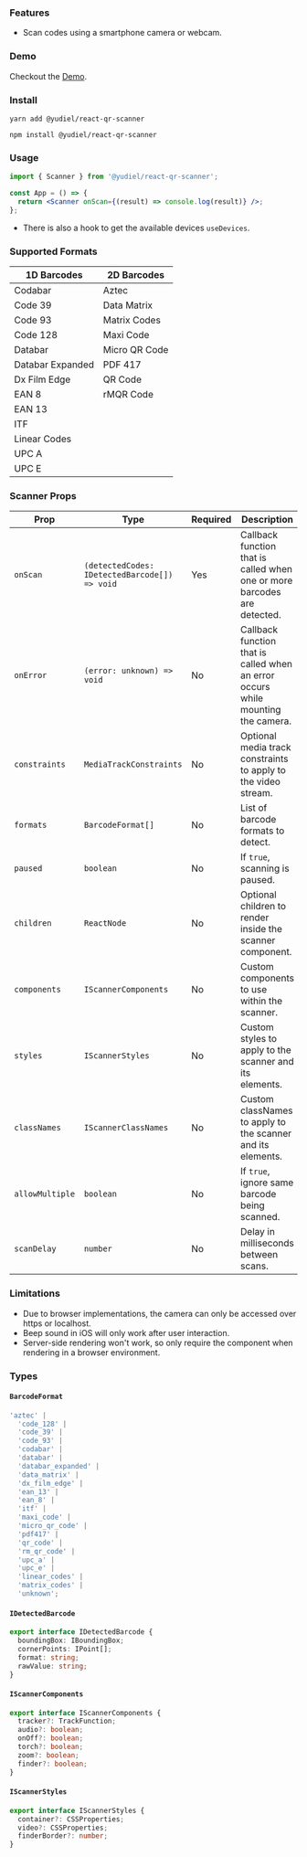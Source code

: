 ### Features

- Scan codes using a smartphone camera or webcam.

### Demo

Checkout the [Demo](https://yudielcurbelo.github.io/react-qr-scanner/).

### Install

```
yarn add @yudiel/react-qr-scanner

npm install @yudiel/react-qr-scanner
```

### Usage

```jsx
import { Scanner } from '@yudiel/react-qr-scanner';

const App = () => {
  return <Scanner onScan={(result) => console.log(result)} />;
};
```

- There is also a hook to get the available devices `useDevices`.

### Supported Formats

| 1D Barcodes      | 2D Barcodes   |
| ---------------- | ------------- |
| Codabar          | Aztec         |
| Code 39          | Data Matrix   |
| Code 93          | Matrix Codes  |
| Code 128         | Maxi Code     |
| Databar          | Micro QR Code |
| Databar Expanded | PDF 417       |
| Dx Film Edge     | QR Code       |
| EAN 8            | rMQR Code     |
| EAN 13           |               |
| ITF              |               |
| Linear Codes     |               |
| UPC A            |               |
| UPC E            |               |

### Scanner Props

| Prop            | Type                                          | Required | Description                                                                      |
| --------------- | --------------------------------------------- | -------- | -------------------------------------------------------------------------------- |
| `onScan`        | `(detectedCodes: IDetectedBarcode[]) => void` | Yes      | Callback function that is called when one or more barcodes are detected.         |
| `onError`       | `(error: unknown) => void`                    | No       | Callback function that is called when an error occurs while mounting the camera. |
| `constraints`   | `MediaTrackConstraints`                       | No       | Optional media track constraints to apply to the video stream.                   |
| `formats`       | `BarcodeFormat[]`                             | No       | List of barcode formats to detect.                                               |
| `paused`        | `boolean`                                     | No       | If `true`, scanning is paused.                                                   |
| `children`      | `ReactNode`                                   | No       | Optional children to render inside the scanner component.                        |
| `components`    | `IScannerComponents`                          | No       | Custom components to use within the scanner.                                     |
| `styles`        | `IScannerStyles`                              | No       | Custom styles to apply to the scanner and its elements.                          |
| `classNames`    | `IScannerClassNames`                          | No       | Custom classNames to apply to the scanner and its elements.                      |
| `allowMultiple` | `boolean`                                     | No       | If `true`, ignore same barcode being scanned.                                    |
| `scanDelay`     | `number`                                      | No       | Delay in milliseconds between scans.                                             |

### Limitations

- Due to browser implementations, the camera can only be accessed over https or localhost.
- Beep sound in iOS will only work after user interaction.
- Server-side rendering won't work, so only require the component when rendering in a browser environment.

### Types

#### `BarcodeFormat`

```typescript
'aztec' |
  'code_128' |
  'code_39' |
  'code_93' |
  'codabar' |
  'databar' |
  'databar_expanded' |
  'data_matrix' |
  'dx_film_edge' |
  'ean_13' |
  'ean_8' |
  'itf' |
  'maxi_code' |
  'micro_qr_code' |
  'pdf417' |
  'qr_code' |
  'rm_qr_code' |
  'upc_a' |
  'upc_e' |
  'linear_codes' |
  'matrix_codes' |
  'unknown';
```

#### `IDetectedBarcode`

```typescript
export interface IDetectedBarcode {
  boundingBox: IBoundingBox;
  cornerPoints: IPoint[];
  format: string;
  rawValue: string;
}
```

#### `IScannerComponents`

```typescript
export interface IScannerComponents {
  tracker?: TrackFunction;
  audio?: boolean;
  onOff?: boolean;
  torch?: boolean;
  zoom?: boolean;
  finder?: boolean;
}
```

#### `IScannerStyles`

```typescript
export interface IScannerStyles {
  container?: CSSProperties;
  video?: CSSProperties;
  finderBorder?: number;
}
```
